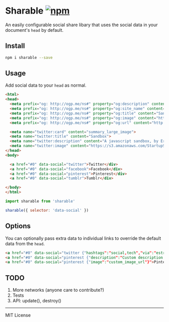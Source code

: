 # Sharable [![npm](https://img.shields.io/npm/v/sharable.svg?maxAge=2592000)](https://www.npmjs.com/package/sharable)
An easily configurable social share libary that uses the social data in your document's `head` by default.

## Install 
```bash
npm i sharable --save
```

## Usage 
Add social data to your `head` as normal.

```html
<html>
<head>
  <meta prefix="og: http://ogp.me/ns#" property="og:description" content="A javascript sandbox, by Eric Bailey."/>
  <meta prefix="og: http://ogp.me/ns#" property="og:site_name" content="Sandbox"/>
  <meta prefix="og: http://ogp.me/ns#" property="og:title" content="Sandbox" />
  <meta prefix="og: http://ogp.me/ns#" property="og:image" content="https://s3.amazonaws.com/StartupStockPhotos/uploads/20160503/3.jpg" />
  <meta prefix="og: http://ogp.me/ns#" property="og:url" content="http://estrattonbailey.com" />

  <meta name="twitter:card" content="summary_large_image">
  <meta name="twitter:title" content="Sandbox">
  <meta name="twitter:description" content="A javascript sandbox, by Eric Bailey.">
  <meta name="twitter:image" content="https://s3.amazonaws.com/StartupStockPhotos/uploads/20160503/3.jpg">
</head>
<body>

  <a href="#0" data-social="twitter">Twitter</div>
  <a href="#0" data-social="facebook">Facebook</div>
  <a href="#0" data-social="pinterest">Pinterest</div>
  <a href="#0" data-social="tumblr">Tumblr</div>

</body>
</html>
```
```javascript
import sharable from 'sharable'

sharable({ selector: 'data-social' })
```

## Options 
You can optionally pass extra data to individual links to override the default data from the `head`.
```html
<a href="#0" data-social="twitter {"hashtags":"social,tech","via":"estrattonbailey"}">Twitter</div>
<a href="#0" data-social="pinterest {"description":"Custom description!"}">Pinterest</div>
<a href="#0" data-social="pinterest {"image":"custom_image_url"}">Pinterest</div>
```

## TODO
1. More networks (anyone care to contribute?)
2. Tests
3. API: update(), destroy()

* * *

MIT License

